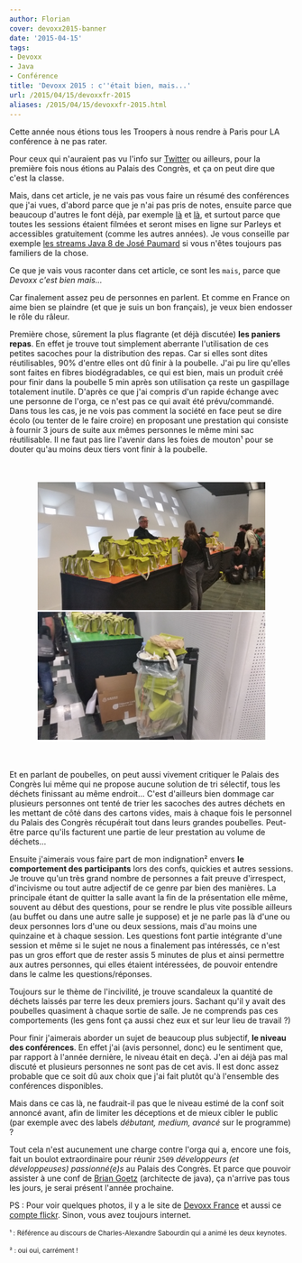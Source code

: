 ```yaml
---
author: Florian
cover: devoxx2015-banner
date: '2015-04-15'
tags:
- Devoxx
- Java
- Conférence
title: 'Devoxx 2015 : c''était bien, mais...'
url: /2015/04/15/devoxxfr-2015
aliases: /2015/04/15/devoxxfr-2015.html
---
```



Cette année nous étions tous les Troopers à nous rendre à Paris pour LA conférence à ne pas rater.

Pour ceux qui n'auraient pas vu l'info sur [Twitter](https://twitter.com/search?q=%23DevoxxFR&src=tyah) ou ailleurs, pour la première fois nous étions au Palais des Congrès, et ça on peut dire que c'est la classe.



Mais, dans cet article, je ne vais pas vous faire un résumé des conférences que j'ai vues, d'abord parce que je n'ai pas pris de notes,
ensuite parce que beaucoup d'autres le font déjà, par exemple [là](http://agileek.github.io/) et [là](http://javamind-fr.blogspot.fr/), et surtout parce que toutes les sessions étaient filmées et
seront mises en ligne sur Parleys et accessibles gratuitement (comme les autres années).
Je vous conseille par exemple [les streams Java 8 de José Paumard](https://www.parleys.com/tutorial/java-8-streams-collectors-patterns-performances-parallelisation)
si vous n'êtes toujours pas familiers de la chose.

Ce que je vais vous raconter dans cet article, ce sont les `mais`, parce que _Devoxx c'est bien mais..._

Car finalement assez peu de personnes en parlent. Et comme en France on aime bien se plaindre (et que je suis un bon français), je veux  bien endosser le rôle du râleur.

Première chose, sûrement la plus flagrante (et déjà discutée) __les paniers repas__.
En effet je trouve tout simplement aberrante l'utilisation de ces petites sacoches pour la distribution des repas.
Car si elles sont dites réutilisables, 90% d'entre elles ont dû finir à la poubelle.
J'ai pu lire qu'elles sont faites en fibres biodégradables, ce qui est bien, mais un produit créé pour finir dans la poubelle 5 min après son utilisation ça reste un gaspillage totalement inutile.
D'après ce que j'ai compris d'un rapide échange avec une personne de l'orga, ce n'est pas ce qui avait été prévu/commandé. Dans tous les cas,
je ne vois pas comment la société en face peut se dire écolo (ou tenter de le faire croire) en proposant une prestation qui consiste à fournir 3 jours de suite aux mêmes personnes le même mini sac réutilisable.
Il ne faut pas lire l'avenir dans les foies de mouton¹ pour se douter qu'au moins deux tiers vont finir à la poubelle.

<div style="text-align:center;margin:50px">
  <a href="/images/postDevoxx2015/devoxx2015_1.jpg" data-lightbox="group-2" title="Les sac pour les sandwichs..." class="inlineBoxes">
    <img class="medium" src="/images/postDevoxx2015/devoxx2015_1.jpg" alt="Les sac pour les sandwichs..."/>
  </a>
  <a href="/images/postDevoxx2015/devoxx2015_2.jpg" data-lightbox="group-2" title="... qui finissent à la poubelle" class="inlineBoxes">
    <img class="medium" src="/images/postDevoxx2015/devoxx2015_2.jpg" alt="... qui finissent à la poubelle"/>
  </a>
</div>

Et en parlant de poubelles, on peut aussi vivement critiquer le Palais des Congrès lui même qui ne propose aucune solution de tri sélectif, tous les déchets finissant au même endroit...
C'est d'ailleurs bien dommage car plusieurs personnes ont tenté de trier les sacoches des autres déchets en les mettant de côté dans des cartons vides, mais à chaque fois le personnel du Palais des Congrès récupérait tout dans leurs grandes poubelles. Peut-être parce qu'ils facturent une partie de leur prestation au volume de déchets...


Ensuite j'aimerais vous faire part de mon indignation² envers __le comportement des participants__ lors des confs, quickies et autres sessions.
Je trouve qu'un très grand nombre de personnes a fait preuve d'irrespect, d'incivisme ou tout autre adjectif de ce genre par bien des manières.
La principale étant de quitter la salle avant la fin de la présentation elle même, souvent au début des questions, pour se rendre le plus vite possible ailleurs (au buffet ou dans une autre salle je suppose)
et je ne parle pas là d'une ou deux personnes lors d'une ou deux sessions, mais d'au moins une quinzaine et à chaque session. Les questions font partie intégrante d'une session et même si le sujet ne nous a finalement pas intéressés, ce n'est pas un gros effort que de rester assis 5 minutes de plus et ainsi permettre aux autres personnes, qui elles étaient intéressées, de pouvoir entendre dans le calme les questions/réponses.

Toujours sur le thème de l'incivilité, je trouve scandaleux la quantité de déchets laissés par terre les deux premiers jours. Sachant qu'il y avait des poubelles quasiment à chaque sortie de salle. Je ne comprends pas ces comportements (les gens font ça aussi chez eux et sur leur lieu de travail ?)

Pour finir j'aimerais aborder un sujet de beaucoup plus subjectif, __le niveau des conférences__. En effet j'ai (avis personnel, donc)
eu le sentiment que, par rapport à l'année dernière, le niveau était en deçà. J'en ai déjà pas mal discuté et plusieurs personnes ne sont pas de cet avis.
Il est donc assez probable que ce soit dû aux choix que j'ai fait plutôt qu'à l'ensemble des conférences disponibles.

Mais dans ce cas là, ne faudrait-il pas que le niveau estimé de la conf soit annoncé avant, afin de limiter les déceptions et de mieux cibler le public (par exemple avec des labels _débutant, medium, avancé_ sur le programme) ?


Tout cela n'est aucunement une charge contre l'orga qui a, encore une fois, fait un boulot extraordinaire pour réunir `2509` _développeurs (et développeuses) passionné(e)s_ au Palais des Congrès.
Et parce que pouvoir assister à une conf de [Brian Goetz](https://twitter.com/briangoetz) (architecte de java), ça n'arrive pas tous les jours, je serai présent l'année prochaine.


PS : Pour voir quelques photos, il y a le site de [Devoxx France](http://www.devoxx.fr/2015/04/devoxx-france-2015-en-images/) et aussi ce [compte flickr](https://m.flickr.com/#/photos/123583479@N03/sets/72157651881953421). Sinon, vous avez toujours internet.


<small>¹ : Référence au discours de Charles-Alexandre Sabourdin qui a animé les deux keynotes.</small>

<small>² : oui oui, carrément !</small>
